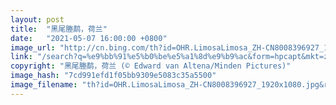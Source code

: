 ```yaml
---
layout: post
title:  "黑尾塍鹬，荷兰"
date:   "2021-05-07 16:00:00 +0800"
image_url: "http://cn.bing.com/th?id=OHR.LimosaLimosa_ZH-CN8008396927_1920x1080.jpg&rf=LaDigue_1920x1080.jpg&pid=hp"
link: "/search?q=%e9%bb%91%e5%b0%be%e5%a1%8d%e9%b9%ac&form=hpcapt&mkt=zh-cn"
copyright: "黑尾塍鹬，荷兰 (© Edward van Altena/Minden Pictures)"
image_hash: "7cd991efd1f05bb9309e5083c35a5500"
image_filename: "th?id=OHR.LimosaLimosa_ZH-CN8008396927_1920x1080.jpg&rf=LaDigue_1920x1080.jpg&pid=hp"
---
```

